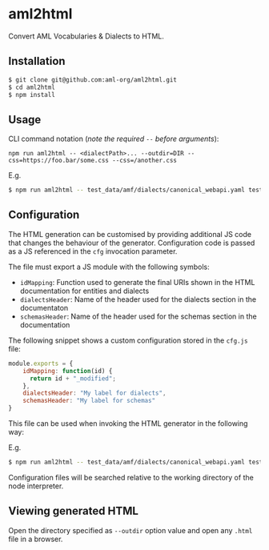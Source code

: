 # aml2html
Convert AML Vocabularies & Dialects to HTML.

## Installation
```sh
$ git clone git@github.com:aml-org/aml2html.git
$ cd aml2html
$ npm install
```

## Usage
CLI command notation (*note the required `--` before arguments*):
```
npm run aml2html -- <dialectPath>... --outdir=DIR --css=https://foo.bar/some.css --css=/another.css
```

E.g.
```sh
$ npm run aml2html -- test_data/amf/dialects/canonical_webapi.yaml test_data/amf/dialects/oas20.yaml test_data/amf/dialects/validation.raml test_data/music/dialect/playlist.yaml --outdir=./test_data/html/
```

## Configuration

The HTML generation can be customised by providing additional JS code that changes the behaviour of the generator.
Configuration code is passed as a JS referenced in the `cfg` invocation parameter.

The file must export a JS module with the following symbols:

* `idMapping`: Function used to generate the final URIs shown in the HTML documentation for entities and dialects
* `dialectsHeader`: Name of the header used for the dialects section in the documentaton
* `schemasHeader`: Name of the header used for the schemas section in the documentation

The following snippet shows a custom configuration stored in the `cfg.js` file:

```javascript
module.exports = {
    idMapping: function(id) {
      return id + "_modified";
    },
    dialectsHeader: "My label for dialects",
    schemasHeader: "My label for schemas"
}
```

This file can be used when invoking the HTML generator in the following way:

E.g.
```sh
$ npm run aml2html -- test_data/amf/dialects/canonical_webapi.yaml test_data/amf/dialects/oas20.yaml test_data/amf/dialects/validation.raml test_data/music/dialect/playlist.yaml --outdir=./test_data/html/ --cfg=cfg.js
```

Configuration files will be searched relative to the working directory of the node interpreter.

## Viewing generated HTML
Open the directory specified as `--outdir` option value and open any `.html` file in a browser.
